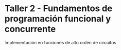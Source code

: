 # Taller 2  - Fundamentos de programación funcional y concurrente

Implementación en funciones de alto orden de circuitos